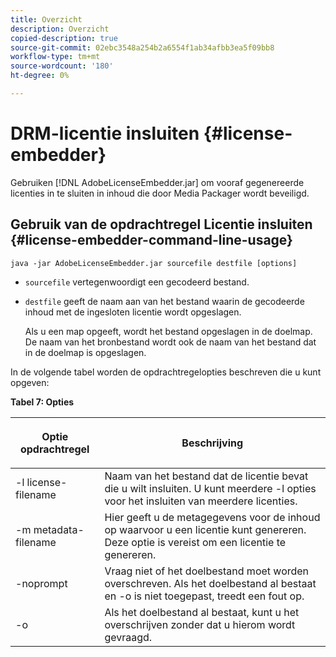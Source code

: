 ```yaml
---
title: Overzicht
description: Overzicht
copied-description: true
source-git-commit: 02ebc3548a254b2a6554f1ab34afbb3ea5f09bb8
workflow-type: tm+mt
source-wordcount: '180'
ht-degree: 0%

---
```


# DRM-licentie insluiten {#license-embedder}

Gebruiken [!DNL AdobeLicenseEmbedder.jar] om vooraf gegenereerde licenties in te sluiten in inhoud die door Media Packager wordt beveiligd.

## Gebruik van de opdrachtregel Licentie insluiten {#license-embedder-command-line-usage}

```
java -jar AdobeLicenseEmbedder.jar sourcefile destfile [options]
```

* `sourcefile` vertegenwoordigt een gecodeerd bestand.
* `destfile` geeft de naam aan van het bestand waarin de gecodeerde inhoud met de ingesloten licentie wordt opgeslagen.

  Als u een map opgeeft, wordt het bestand opgeslagen in de doelmap. De naam van het bronbestand wordt ook de naam van het bestand dat in de doelmap is opgeslagen.

In de volgende tabel worden de opdrachtregelopties beschreven die u kunt opgeven:

**Tabel 7: Opties**

<table frame="all" colsep="1" rowsep="1" class="+ topic/table adobe-d/table " id="table_hnl_2sy_n4">  
 <thead class="- topic/thead "> 
  <tr rowsep="1" class="- topic/row "> 
   <th colname="1" class="- topic/entry entry"> <p class="- topic/p ">Optie opdrachtregel </p> </th> 
   <th colname="2" class="- topic/entry entry"> <p class="- topic/p ">Beschrijving </p> </th> 
  </tr> 
 </thead>
 <tbody class="- topic/tbody "> 
  <tr rowsep="1" class="- topic/row "> 
   <td colname="1" class="- topic/entry "> <span class="+ topic/ph pr-d/codeph codeph"> -l license-filename </span> </td> 
   <td colname="2" class="- topic/entry "> Naam van het bestand dat de licentie bevat die u wilt insluiten. U kunt meerdere <span class="codeph"> -l </span> opties voor het insluiten van meerdere licenties. </td> 
  </tr> 
  <tr rowsep="1" class="- topic/row "> 
   <td colname="1" class="- topic/entry "> <span class="+ topic/ph pr-d/codeph codeph"> -m metadata-filename </span> </td> 
   <td colname="2" class="- topic/entry "> Hier geeft u de metagegevens voor de inhoud op waarvoor u een licentie kunt genereren. Deze optie is vereist om een licentie te genereren. </td> 
  </tr> 
  <tr rowsep="1" class="- topic/row "> 
   <td colname="1" class="- topic/entry "> <span class="codeph"> -noprompt </span> </td> 
   <td colname="2" class="- topic/entry "> Vraag niet of het doelbestand moet worden overschreven. Als het doelbestand al bestaat en <span class="codeph"> -o </span> is niet toegepast, treedt een fout op. </td> 
  </tr> 
  <tr rowsep="0" class="- topic/row "> 
   <td colname="1" class="- topic/entry "> <span class="codeph"> -o </span> </td> 
   <td colname="2" class="- topic/entry "> Als het doelbestand al bestaat, kunt u het overschrijven zonder dat u hierom wordt gevraagd. </td> 
  </tr> 
 </tbody> 
</table>
